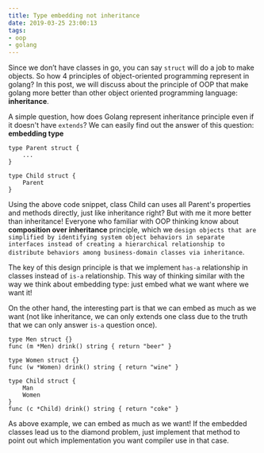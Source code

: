 ```yaml
---
title: Type embedding not inheritance
date: 2019-03-25 23:00:13
tags:
- oop
- golang
---
```


Since we don’t have classes in go, you can say `struct` will do a job to make objects. So how 4 principles of object-oriented programming represent in golang? In this post, we will discuss about the principle of OOP that make golang more better than other object oriented programming language: __inheritance__.

<!-- more -->

A simple question, how does Golang represent inheritance principle even if it doesn't have `extends`? We can easily find out the answer of this question: __embedding type__

```golang
type Parent struct {
    ...
}

type Child struct {
    Parent
}
```

Using the above code snippet, class Child can uses all Parent's properties and methods directly, just like inheritance right? But with me it more better than inheritance! Everyone who familiar with OOP thinking know about __composition over inheritance__ principle, which we `design objects that are simplified by identifying system object behaviors in separate interfaces instead of creating a hierarchical relationship to distribute behaviors among business-domain classes via inheritance`.

The key of this design principle is that we implement `has-a` relationship in classes instead of `is-a` relationship. This way of thinking similar with the way we think about embedding type: just embed what we want where we want it!

On the other hand, the interesting part is that we can embed as much as we want (not like inheritance, we can only extends one class due to the truth that we can only answer `is-a` question once).

```golang
type Men struct {}
func (m *Men) drink() string { return "beer" }

type Women struct {}
func (w *Women) drink() string { return "wine" }

type Child struct {
    Man
    Women
}
func (c *Child) drink() string { return "coke" }
```

As above example, we can embed as much as we want! If the embedded classes lead us to the diamond problem, just implement that method to point out which implementation you want compiler use in that case.
